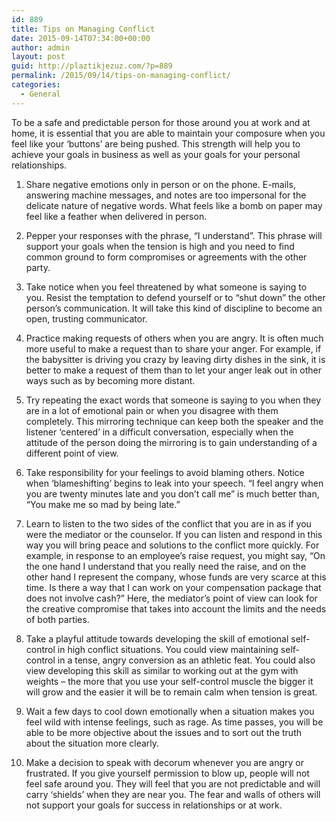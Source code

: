 ```yaml
---
id: 889
title: Tips on Managing Conflict
date: 2015-09-14T07:34:00+00:00
author: admin
layout: post
guid: http://plaztikjezuz.com/?p=889
permalink: /2015/09/14/tips-on-managing-conflict/
categories:
  - General
---
```

To be a safe and predictable person for those around you at work and at home, it is essential that you are able to maintain your composure when you feel like your &#8216;buttons&#8217; are being pushed. This strength will help you to achieve your goals in business as well as your goals for your personal relationships.

1. Share negative emotions only in person or on the phone. E-mails, answering machine messages, and notes are too impersonal for the delicate nature of negative words. What feels like a bomb on paper may feel like a feather when delivered in person.

2. Pepper your responses with the phrase, &#8220;I understand&#8221;. This phrase will support your goals when the tension is high and you need to find common ground to form compromises or agreements with the other party.

3. Take notice when you feel threatened by what someone is saying to you. Resist the temptation to defend yourself or to &#8220;shut down&#8221; the other person&#8217;s communication. It will take this kind of discipline to become an open, trusting communicator.

4. Practice making requests of others when you are angry. It is often much more useful to make a request than to share your anger. For example, if the babysitter is driving you crazy by leaving dirty dishes in the sink, it is better to make a request of them than to let your anger leak out in other ways such as by becoming more distant.

5. Try repeating the exact words that someone is saying to you when they are in a lot of emotional pain or when you disagree with them completely. This mirroring technique can keep both the speaker and the listener &#8216;centered&#8217; in a difficult conversation, especially when the attitude of the person doing the mirroring is to gain understanding of a different point of view.

6. Take responsibility for your feelings to avoid blaming others. Notice when &#8216;blameshifting&#8217; begins to leak into your speech. &#8220;I feel angry when you are twenty minutes late and you don&#8217;t call me&#8221; is much better than, &#8220;You make me so mad by being late.&#8221;

7. Learn to listen to the two sides of the conflict that you are in as if you were the mediator or the counselor. If you can listen and respond in this way you will bring peace and solutions to the conflict more quickly. For example, in response to an employee&#8217;s raise request, you might say, &#8220;On the one hand I understand that you really need the raise, and on the other hand I represent the company, whose funds are very scarce at this time. Is there a way that I can work on your compensation package that does not involve cash?&#8221; Here, the mediator&#8217;s point of view can look for the creative compromise that takes into account the limits and the needs of both parties.

8. Take a playful attitude towards developing the skill of emotional self-control in high conflict situations. You could view maintaining self-control in a tense, angry conversion as an athletic feat. You could also view developing this skill as similar to working out at the gym with weights &#8211; the more that you use your self-control muscle the bigger it will grow and the easier it will be to remain calm when tension is great.

9. Wait a few days to cool down emotionally when a situation makes you feel wild with intense feelings, such as rage. As time passes, you will be able to be more objective about the issues and to sort out the truth about the situation more clearly.

10. Make a decision to speak with decorum whenever you are angry or frustrated. If you give yourself permission to blow up, people will not feel safe around you. They will feel that you are not predictable and will carry &#8216;shields&#8217; when they are near you. The fear and walls of others will not support your goals for success in relationships or at work.